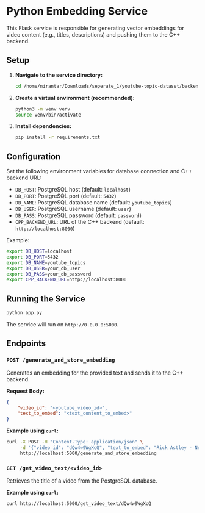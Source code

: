 # Python Embedding Service

This Flask service is responsible for generating vector embeddings for video content (e.g., titles, descriptions) and pushing them to the C++ backend.

## Setup

1.  **Navigate to the service directory:**
    ```bash
    cd /home/nirantar/Downloads/seperate_1/youtube-topic-dataset/backend/ALGOBAAP/python_service
    ```

2.  **Create a virtual environment (recommended):**
    ```bash
    python3 -m venv venv
    source venv/bin/activate
    ```

3.  **Install dependencies:**
    ```bash
    pip install -r requirements.txt
    ```

## Configuration

Set the following environment variables for database connection and C++ backend URL:

*   `DB_HOST`: PostgreSQL host (default: `localhost`)
*   `DB_PORT`: PostgreSQL port (default: `5432`)
*   `DB_NAME`: PostgreSQL database name (default: `youtube_topics`)
*   `DB_USER`: PostgreSQL username (default: `user`)
*   `DB_PASS`: PostgreSQL password (default: `password`)
*   `CPP_BACKEND_URL`: URL of the C++ backend (default: `http://localhost:8000`)

Example:
```bash
export DB_HOST=localhost
export DB_PORT=5432
export DB_NAME=youtube_topics
export DB_USER=your_db_user
export DB_PASS=your_db_password
export CPP_BACKEND_URL=http://localhost:8000
```

## Running the Service

```bash
python app.py
```

The service will run on `http://0.0.0.0:5000`.

## Endpoints

### `POST /generate_and_store_embedding`

Generates an embedding for the provided text and sends it to the C++ backend.

**Request Body:**

```json
{
    "video_id": "<youtube_video_id>",
    "text_to_embed": "<text_content_to_embed>"
}
```

**Example using `curl`:**

```bash
curl -X POST -H "Content-Type: application/json" \
     -d '{"video_id": "dQw4w9WgXcQ", "text_to_embed": "Rick Astley - Never Gonna Give You Up (Official Music Video)"}' \
     http://localhost:5000/generate_and_store_embedding
```

### `GET /get_video_text/<video_id>`

Retrieves the title of a video from the PostgreSQL database.

**Example using `curl`:**

```bash
curl http://localhost:5000/get_video_text/dQw4w9WgXcQ
```

